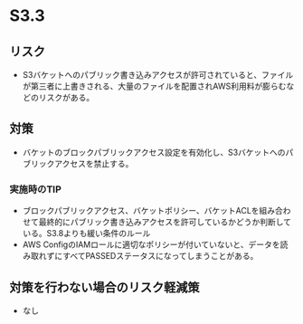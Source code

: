 # S3.3

## リスク

- S3バケットへのパブリック書き込みアクセスが許可されていると、ファイルが第三者に上書きされる、大量のファイルを配置されAWS利用料が膨らむなどのリスクがある。

## 対策

- バケットのブロックパブリックアクセス設定を有効化し、S3バケットへのパブリックアクセスを禁止する。

### 実施時のTIP

- ブロックパブリックアクセス、バケットポリシー、バケットACLを組み合わせて最終的にパブリック書き込みアクセスを許可しているかどうか判断している。S3.8よりも緩い条件のルール
- AWS ConfigのIAMロールに適切なポリシーが付いていないと、データを読み取れずにすべてPASSEDステータスになってしまうことがある。

## 対策を行わない場合のリスク軽減策

- なし
